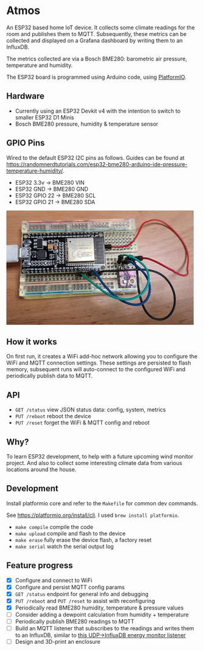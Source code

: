 # Atmos

An ESP32 based home IoT device. It collects some climate readings for the room
and publishes them to MQTT. Subsequently, these metrics can be collected and
displayed on a Grafana dashboard by writing them to an InfluxDB.

The metrics collected are via a Bosch BME280: barometric air pressure,
temperature and humidity.

The ESP32 board is programmed using Arduino code, using [PlatformIO](https://platformio.org/).

## Hardware

- Currently using an ESP32 Devkit v4 with the intention to switch to smaller
  ESP32 D1 Minis
- Bosch BME280 pressure, humidity & temperature sensor

## GPIO Pins

Wired to the default ESP32 I2C pins as follows. Guides can be found at
https://randomnerdtutorials.com/esp32-bme280-arduino-ide-pressure-temperature-humidity/.

- ESP32 3.3v    -> BME280 VIN
- ESP32 GND     -> BME280 GND
- ESP32 GPIO 22 -> BME280 SCL
- ESP32 GPIO 21 -> BME280 SDA

![Photo of early prototype](images/early-prototype.jpg)

## How it works

On first run, it creates a WiFi add-hoc network allowing you to configure the
WiFi and MQTT connection settings. These settings are persisted to flash
memory, subsequent runs will auto-connect to the configured WiFi and
periodically publish data to MQTT.

## API

- `GET /status` view JSON status data: config, system, metrics
- `PUT /reboot` reboot the device
- `PUT /reset` forget the WiFi & MQTT config and reboot

## Why?

To learn ESP32 development, to help with a future upcoming wind monitor
project. And also to collect some interesting climate data from various
locations around the house.

## Development

Install platformio core and refer to the `Makefile` for common dev commands.

See https://platformio.org/install/cli. I used `brew install platformio`.

- `make compile` compile the code
- `make upload` compile and flash to the device
- `make erase` fully erase the device flash, a factory reset
- `make serial` watch the serial output log

## Feature progress

- [x] Configure and connect to WiFi
- [x] Configure and persist MQTT config params
- [x] `GET /status` endpoint for general info and debugging
- [x] `PUT /reboot` and `PUT /reset` to assist with reconfiguring
- [x] Periodically read BME280 humidity, temperature & pressure values
- [ ] Consider adding a dewpoint calculation from humidity + temperature
- [ ] Periodically publish BME280 readings to MQTT
- [ ] Build an MQTT listener that subscribes to the readings and writes them to
  an InfluxDB, similar to
  [this UDP->InfluxDB energy monitor listener](https://github.com/zefer/energy-monitor)
- [ ] Design and 3D-print an enclosure

